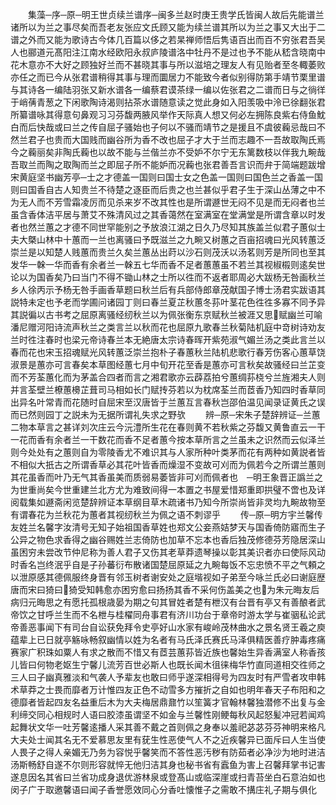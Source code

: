 <!-- { "loadSidebar": true } -->
　　集藻─序─原─明王世贞续兰谱序─闽多兰赵时庚王贵学氏皆闽人故后先能谱兰诸所以为兰之事尽矣而吾老友张应文氏顾又能为续兰谱其所以为兰之事又大出于二谱之外而又能为歌诗古今体几百篇以侈之若杲禅师悟后隽语百出而百不穷张君吾吴人也郦道元髙阳注江南水经欧阳永叔庐陵谱洛中牡丹不是过也予不能从嵇含晓南中花木意亦不大好之顾独好兰而不甚晓其事与所以滋培之理友人有见贻者至冬輙萎败亦任之而已今从张君谱稍得其事与理而圜居力不能致今者似别得防第手靖节栗里谱与其诗各一编陆羽张又新水谱各一编蔡君谟茶绿一编以佐张君之二谱而日与之徜徉于峭蒨青葱之下闲歌陶诗渴则拈茶水谱随意读之觉此身如入阳羡吸中泠已徐翻张君所纂谱咏其得意句鼻观习习芬馥两腋风举作天际真人想又何必左拥陈良紫右侍鱼魫白而后快哉或曰兰之传自屈子骚始也子何以不骚而靖节之是援且不虞彼蘜忌哉曰不然兰君子也贵而大国贱而幽谷所为香不改也屈子才大于兰而志趣不一吾故取陶氏焉今之蘜丽矣非陶氏蘜也以故不能与兰偕兰亦不受妒不尔宁无东篱数枝以伴我九畹哉吾取兰而陶之取陶而兰之即屈子所不能妒而况蘜也张君善吾言识而弁于简端题跋增宋黄庭坚书幽芳亭─士之才德盖一国则曰国士女之色盖一国则曰国色兰之香盖一国则曰国香自古人知贵兰不待楚之逐臣而后贵之也兰甚似乎君子生于深山丛薄之中不为无人而不芳雪霜凌厉而见杀来岁不改其性也是所谓遯世无闷不见是而无闷者也兰虽含香体洁平居与萧艾不殊清风过之其香蔼然在室满室在堂满堂是所谓含章以时发者也然兰蕙之才德不同世罕能别之予放浪江湖之日久乃尽知其族盖兰似君子蕙似士夫大槩山林中十蕙而一兰也离骚曰予既滋兰之九畹又树蕙之百亩招魂曰光风转蕙泛崇兰是以知楚人贱蕙而贵兰久矣兰蕙丛出莳以沙石则茂沃以汤茗则芳是所同也至其发华一榦一华而香有余者兰一榦五七华而香不足者蕙蕙虽不若兰其视椒榝则逺矣世论以为国香矣乃曰当门不得不锄山林之士所以徃而不返者耶周必大跋杨无咎画秋兰乡人徐丙示予杨无咎手画香草题曰秋兰后有兵部侍郎章茂献国子博士汤君实跋语其説特未定也予老而学圃问诸园丁则曰春兰夏芷秋蕙冬荪叶茎花色徃徃多寡不同予异其説徧以古书考之屈原离骚经纫秋兰以为佩张衡东京赋秋兰被涯又思赋幽兰可喻潘尼赠河阳诗流声秋兰之类言兰以秋而花也屈原九歌春兰秋菊陆机庭中竒树诗劝友兰时徃注春时也梁元帝诗春兰本无絶唐太宗诗春晖开紫苑淑气媚兰汤之类此言兰以春而花也宋玉招魂赋光风转蕙泛崇兰抱朴子春蕙秋兰陆机悲歌行春芳伤客心蕙草饶淑景是蕙亦可言春矣本草图经蕙七月中旬开花至香是蕙亦可言秋矣故骚经曰兰芷变而不芳荃蕙化而为茅盖合四者而言之湘君歌亦云薜荔拍兮蕙绸荪桡兮兰旌湘夫人则并言荃壁兰橑蕙櫋芷葺司马相如长门赋抟芬若以为枕席荃兰而茝香乃知四时香草同出异名叶常青而花随时自屈宋至汉唐皆于兰蕙互言春秋岂邵伯温见闻录证黄氏之误而已然则园丁之説未为无据所谓礼失求之野欤
　　辨─原─宋朱子楚辞辨证─兰蕙二物本草言之甚详刘次庄云今沅澧所生花在春则黄不若秋紫之芬馥又黄鲁直云一干一花而香有余者兰一干数花而香不足者蕙今按本草所言之兰虽未之识然而云似泽兰则今处处有之蕙则自为零陵香尤不难识其与人家所种叶类茅而花有两种如黄説者皆不相似大扺古之所谓香草必其花叶皆香而燥湿不变故可刈而为佩若今之所谓兰蕙则其花虽香而叶乃无气其香虽美而质弱易萎皆非可刈而佩者也　─明王象晋正譌兰之为世重尚矣今世重建兰北方尤为难致间得一本置之书屋爱惜郑重即拱璧不啻也及详阅载集如遯斋闲览楚辞辨证本草纲目草木疏诸书乃知今所崇尚皆非灵均九畹故物至有谓春花为兰秋花为蕙者其视纫秋兰为佩之语不刺谬乎
　　传─原─明方宇兰馨传友姓兰名馨字汝清号无知子始祖国香草姓也郑文公妾燕姞梦天与国香倚防寤而生子公异之物色求香得之幽谷赐姓兰志倚防也加草不忘本也香后独茂修德芬芳隐居深山虽困穷未尝改节仲尼称为善人君子又伤其老草莽遗琴操以彰其美识者亦曰使际风动时香名岂终泯乎自是子孙蕃衍布散诸国楚屈原延之九畹每饭不忘忠愤不平之气頼之以泄原感其德佩服终身晋有邻玉树者谢安处之庭堦视如子弟至今咏兰氏必曰谢庭歴唐而宋曰猗曰猗受知韩愈亦困穷愈曰扬扬其香不采何伤盖美之也为朱元晦友后病归元晦思之有愿托孤根歳晏为期之句其冒姓者楚有枻汉有台晋有亭又有善酿者武帝饮之甘呼兰生而不名枻与桂櫂同舟事君有济川功台于章帝时游太学与崔骃私论武帝善恶事闻下有司台自讼获免拜令史亭好山水家有峻岭茂林曲水之景名贤王羲之庾蕴辈上已日就亭觞咏畅叙幽情以姓为名者有马氏泽氏赛氏马泽俱精医善疗肿毒疼痛赛家广积珠如粟人有求之散而不惜又有茝芸蕙荪皆近族也馨始生异香满室人称香孩儿皆曰何物老妪生宁馨儿流芳百世必斯人也既长闻木徂徕梅华竹直同道相交徃师之三人曰子幽真雅淡和气袭人予辈友也敢曰师乎遂深相得号为四友时有严雪者攻申韩术草莽之士畏而靡者万计惟四友正色不动雪多方摧折之自如也明年春天子布阳和之德靡者皆起四友名益重后木为大夫梅居鼎鼐竹以笙簧才官翰林馨独潜修不出复与金利缔交同心相规时人语曰胶漆虽谓坚不如金与兰馨性刚鲠每秋风起怒髪冲冠若闻鸡起舞状文华一吐芳馨逺播人采其善不戴之首则佩之身奉以羞祀苾苾芬芬神明来格凡大夫处士闻其名无不爱慕思友里有莸生性恶使气人不之近疾馨异已面斥曰人生当使人畏子之得人亲媚无乃务为容悦乎馨笑而不答性恶汚秽有防茹者必净沙为地时进洁汤斯畅舒自遂不尔则形容就悴无他归洁其身也秘书省有蠧鱼为害上召馨拜掌书记害遂息因名其省曰兰省功成身退优游林泉或登髙山或临深崖或扫青苔坐白石意泊如也闵子广于取邀馨语曰闻子香誉愿效同心分香吐懐惟子之需敢不搆庄礼子期与俱化
